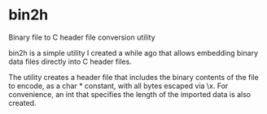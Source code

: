 # bin2h
Binary file to C header file conversion utility

bin2h is a simple utility I created a while ago that allows embedding binary data files
directly into C header files.

The utility creates a header file that includes the binary contents of the file to encode,
as a char * constant, with all bytes escaped via \x. For convenience, an int that specifies the
length of the imported data is also created.
